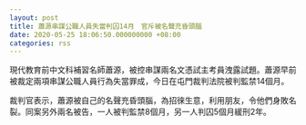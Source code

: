 ```yaml
---
layout: post
title: 蕭源串謀公職人員失當判囚14月　官斥被名聲充昏頭腦
date: 2020-05-25 18:06:50.000000000 +08:00
categories: rss
---
```


現代教育前中文科補習名師蕭源，被控串謀兩名文憑試主考員洩露試題。蕭源早前被裁定兩項串謀公職人員行為失當罪成，今日在屯門裁判法院被判監禁14個月。

裁判官表示，蕭源被自己的名聲充昏頭腦，為招徠生意，利用朋友，令他們身敗名裂。同案另外兩名被告，一人被判監禁8個月，另一人判囚5個月緩刑2年。
